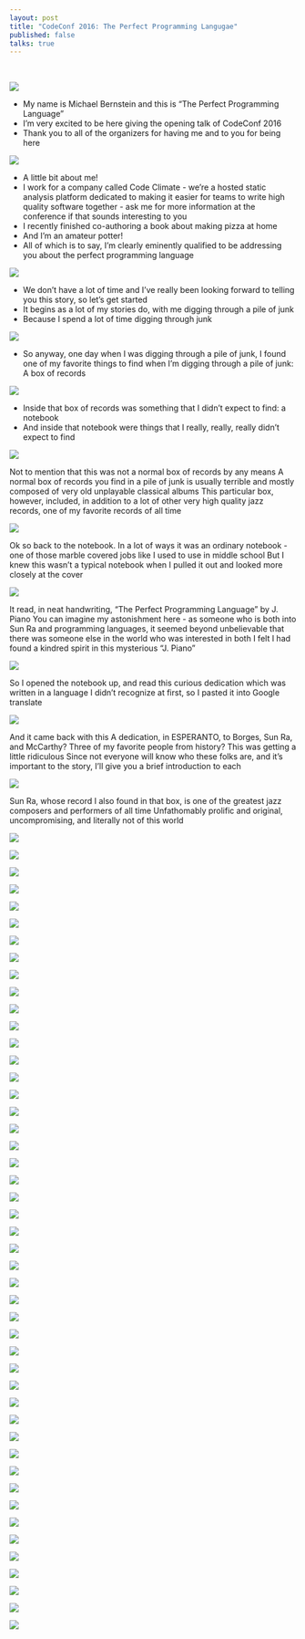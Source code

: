 ```yaml
---
layout: post
title: "CodeConf 2016: The Perfect Programming Langugae"
published: false
talks: true
---
```

<br/>

<img src='/images/ppl/pplslides.001.jpeg'><br/>

* My name is Michael Bernstein and this is “The Perfect Programming Language”
* I’m very excited to be here giving the opening talk of CodeConf 2016
* Thank you to all of the organizers for having me and to you for being here

<img src='/images/ppl/pplslides.002.jpeg'><br/>

* A little bit about me!
* I work for a company called Code Climate - we’re a hosted static analysis platform dedicated to making it easier for teams to write high quality software together - ask me for more information at the conference if that sounds interesting to you
* I recently finished co-authoring a book about making pizza at home
* And I’m an amateur potter!
* All of which is to say, I’m clearly eminently qualified to be addressing you about the perfect programming language

<img src='/images/ppl/pplslides.003.jpeg'><br/>

* We don’t have a lot of time and I’ve really been looking forward to telling you this story, so let’s get started
* It begins as a lot of my stories do, with me digging through a pile of junk
* Because I spend a lot of time digging through junk

<img src='/images/ppl/pplslides.004.jpeg'><br/>

* So anyway, one day when I was digging through a pile of junk, I found one of my favorite things to find when I’m digging through a pile of junk: A box of records

<img src='/images/ppl/pplslides.005.jpeg'><br/>

* Inside that box of records was something that I didn’t expect to find: a notebook
* And inside that notebook were things that I really, really,  really didn’t expect to find

<img src='/images/ppl/pplslides.006.jpeg'><br/>

Not to mention that this was not a normal box of records by any means
A normal box of records you find in a pile of junk is usually terrible and mostly composed of very old unplayable classical albums
This particular box, however, included, in addition to a lot of other very high quality jazz records, one of my favorite records of all time

<img src='/images/ppl/pplslides.007.jpeg'><br/>

Ok so back to the notebook. In a lot of ways it was an ordinary notebook - one of those marble covered jobs like I used to use in middle school
But I knew this wasn’t a typical notebook when I pulled it out and looked more closely at the cover

<img src='/images/ppl/pplslides.008.jpeg'><br/>

It read, in neat handwriting, “The Perfect Programming Language” by J. Piano
You can imagine my astonishment here - as someone who is both into Sun Ra and programming languages, it seemed beyond unbelievable that there was someone else in the world who was interested in both
I felt I had found a kindred spirit in this mysterious “J. Piano”

<img src='/images/ppl/pplslides.009.jpeg'><br/>

So I opened the notebook up, and read this curious dedication which was written in a language I didn’t recognize at first, so I pasted it into Google translate

<img src='/images/ppl/pplslides.010.jpeg'><br/>

And it came back with this
A dedication, in ESPERANTO, to Borges, Sun Ra, and McCarthy? Three of my favorite people from history? This was getting a little ridiculous
Since not everyone will know who these folks are, and it’s important to the story, I’ll give you a brief introduction to each

<img src='/images/ppl/pplslides.011.jpeg'><br/>

Sun Ra, whose record I also found in that box, is one of the greatest jazz composers and performers of all time
Unfathomably prolific and original, uncompromising, and literally not of this world

<img src='/images/ppl/pplslides.012.jpeg'><br/>

<img src='/images/ppl/pplslides.013.jpeg'><br/>

<img src='/images/ppl/pplslides.014.jpeg'><br/>

<img src='/images/ppl/pplslides.015.jpeg'><br/>

<img src='/images/ppl/pplslides.016.jpeg'><br/>

<img src='/images/ppl/pplslides.017.jpeg'><br/>

<img src='/images/ppl/pplslides.018.jpeg'><br/>

<img src='/images/ppl/pplslides.019.jpeg'><br/>

<img src='/images/ppl/pplslides.020.jpeg'><br/>

<img src='/images/ppl/pplslides.021.jpeg'><br/>

<img src='/images/ppl/pplslides.022.jpeg'><br/>

<img src='/images/ppl/pplslides.023.jpeg'><br/>

<img src='/images/ppl/pplslides.024.jpeg'><br/>

<img src='/images/ppl/pplslides.025.jpeg'><br/>

<img src='/images/ppl/pplslides.026.jpeg'><br/>

<img src='/images/ppl/pplslides.027.jpeg'><br/>

<img src='/images/ppl/pplslides.028.jpeg'><br/>

<img src='/images/ppl/pplslides.029.jpeg'><br/>

<img src='/images/ppl/pplslides.030.jpeg'><br/>

<img src='/images/ppl/pplslides.031.jpeg'><br/>

<img src='/images/ppl/pplslides.032.jpeg'><br/>

<img src='/images/ppl/pplslides.033.jpeg'><br/>

<img src='/images/ppl/pplslides.034.jpeg'><br/>

<img src='/images/ppl/pplslides.035.jpeg'><br/>

<img src='/images/ppl/pplslides.036.jpeg'><br/>

<img src='/images/ppl/pplslides.037.jpeg'><br/>

<img src='/images/ppl/pplslides.038.jpeg'><br/>

<img src='/images/ppl/pplslides.039.jpeg'><br/>

<img src='/images/ppl/pplslides.040.jpeg'><br/>

<img src='/images/ppl/pplslides.041.jpeg'><br/>

<img src='/images/ppl/pplslides.042.jpeg'><br/>

<img src='/images/ppl/pplslides.043.jpeg'><br/>

<img src='/images/ppl/pplslides.044.jpeg'><br/>

<img src='/images/ppl/pplslides.045.jpeg'><br/>

<img src='/images/ppl/pplslides.046.jpeg'><br/>

<img src='/images/ppl/pplslides.047.jpeg'><br/>

<img src='/images/ppl/pplslides.048.jpeg'><br/>

<img src='/images/ppl/pplslides.049.jpeg'><br/>

<img src='/images/ppl/pplslides.050.jpeg'><br/>

<img src='/images/ppl/pplslides.051.jpeg'><br/>

<img src='/images/ppl/pplslides.052.jpeg'><br/>

<img src='/images/ppl/pplslides.053.jpeg'><br/>

<img src='/images/ppl/pplslides.054.jpeg'><br/>

<img src='/images/ppl/pplslides.055.jpeg'><br/>

<img src='/images/ppl/pplslides.056.jpeg'><br/>

<img src='/images/ppl/pplslides.057.jpeg'><br/>

<img src='/images/ppl/pplslides.058.jpeg'>
